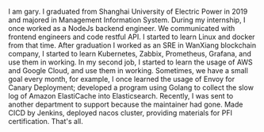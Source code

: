 I am gary. I graduated from Shanghai University of Electric Power in 2019 and majored in  Management Information System.
During my internship, I once worked as a NodeJs backend engineer. We communicated with frontend engineers and code restful API. I started to learn Linux and docker from that time.
After graduation I worked as an SRE in WanXiang blockchain company, I started to learn Kubernetes, Zabbix, Prometheus, Grafana, and use them in working.
In my second job, I started to learn the usage of AWS and Google Cloud, and use them in working. Sometimes, we have a small goal every month, for example, I once learned the usage of Envoy for Canary Deployment; developed a program using Golang to collect the slow log of Amazon ElastiCache into Elasticsearch.
Recently, I was sent to another department to support because the maintainer had gone. Made CICD by Jenkins, deployed nacos cluster, providing materials for PFI certification.
That's all.
